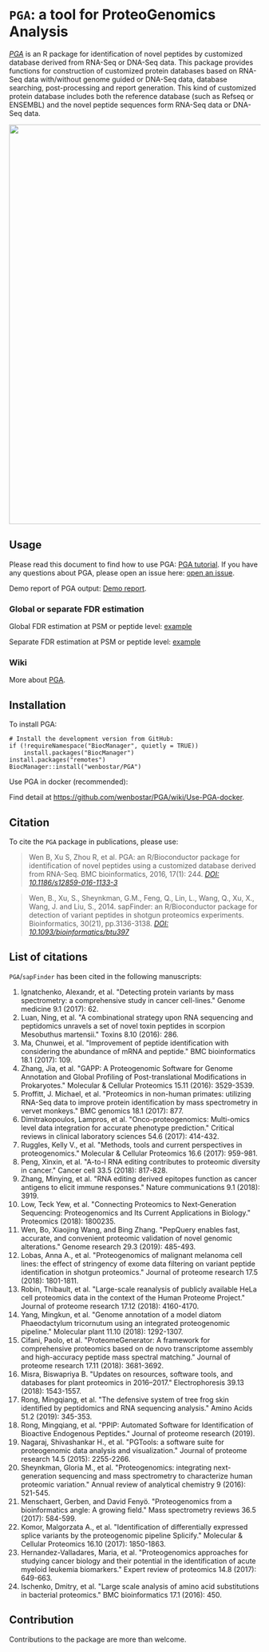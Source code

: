 # `PGA`: a tool for ProteoGenomics Analysis
*[PGA](http://bioconductor.org/packages/PGA)* is an R package for identification of novel peptides by customized database derived from RNA-Seq or DNA-Seq data. This package provides functions for construction of customized protein databases based on RNA-Seq data with/without genome guided or DNA-Seq data, database searching, post-processing and report generation. This kind of customized protein database includes both the reference database (such as Refseq or ENSEMBL) and the novel peptide sequences form RNA-Seq data or DNA-Seq data.

[<img src="https://github.com/wenbostar/PGA/blob/gh-pages/images/PGA_pipeline.PNG" width=800 class="center">](https://bmcbioinformatics.biomedcentral.com/articles/10.1186/s12859-016-1133-3)


## Usage

Please read this document to find how to use PGA: [PGA tutorial](http://bioconductor.org/packages/devel/bioc/vignettes/PGA/inst/doc/PGA.pdf). If you have any questions about PGA, please open an issue here: [open an issue](https://github.com/wenbostar/PGA/issues).

Demo report of PGA output: [Demo report](http://wenbostar.github.io/PGA/report/index.html).

### Global or separate FDR estimation

Global FDR estimation at PSM or peptide level: [example](https://github.com/wenbostar/PGA/wiki/Global-FDR-estimation)

Separate FDR estimation at PSM or peptide level: [example](https://github.com/wenbostar/PGA/wiki/Separate-FDR-estimation)

### Wiki

More about [PGA](https://github.com/wenbostar/PGA/wiki).

## Installation

To install PGA:

```{r installgh, eval = FALSE}
# Install the development version from GitHub:
if (!requireNamespace("BiocManager", quietly = TRUE))
    install.packages("BiocManager")
install.packages("remotes")
BiocManager::install("wenbostar/PGA")
```

Use PGA in docker (recommended):

Find detail at https://github.com/wenbostar/PGA/wiki/Use-PGA-docker.

## Citation

To cite the `PGA` package in publications, please use:

> Wen B, Xu S, Zhou R, et al. PGA: an R/Bioconductor package for identification of novel peptides using a customized database derived from RNA-Seq. BMC bioinformatics, 2016, 17(1): 244. *[DOI: 10.1186/s12859-016-1133-3](https://bmcbioinformatics.biomedcentral.com/articles/10.1186/s12859-016-1133-3)*

> Wen, B., Xu, S., Sheynkman, G.M., Feng, Q., Lin, L., Wang, Q., Xu, X., Wang, J. and Liu, S., 2014. sapFinder: an R/Bioconductor package for detection of variant peptides in shotgun proteomics experiments. Bioinformatics, 30(21), pp.3136-3138. *[DOI: 10.1093/bioinformatics/btu397](https://academic.oup.com/bioinformatics/article/30/21/3136/2422150)*

## List of citations

`PGA`/`sapFinder` has been cited in the following manuscripts:
1. Ignatchenko, Alexandr, et al. "Detecting protein variants by mass spectrometry: a comprehensive study in cancer cell-lines." Genome medicine 9.1 (2017): 62.
2. Luan, Ning, et al. "A combinational strategy upon RNA sequencing and peptidomics unravels a set of novel toxin peptides in scorpion Mesobuthus martensii." Toxins 8.10 (2016): 286.
3. Ma, Chunwei, et al. "Improvement of peptide identification with considering the abundance of mRNA and peptide." BMC bioinformatics 18.1 (2017): 109.
4. Zhang, Jia, et al. "GAPP: A Proteogenomic Software for Genome Annotation and Global Profiling of Post-translational Modifications in Prokaryotes." Molecular & Cellular Proteomics 15.11 (2016): 3529-3539.
5. Proffitt, J. Michael, et al. "Proteomics in non-human primates: utilizing RNA-Seq data to improve protein identification by mass spectrometry in vervet monkeys." BMC genomics 18.1 (2017): 877.
6. Dimitrakopoulos, Lampros, et al. "Onco-proteogenomics: Multi-omics level data integration for accurate phenotype prediction." Critical reviews in clinical laboratory sciences 54.6 (2017): 414-432.
7. Ruggles, Kelly V., et al. "Methods, tools and current perspectives in proteogenomics." Molecular & Cellular Proteomics 16.6 (2017): 959-981.
8. Peng, Xinxin, et al. "A-to-I RNA editing contributes to proteomic diversity in cancer." Cancer cell 33.5 (2018): 817-828.
9. Zhang, Minying, et al. "RNA editing derived epitopes function as cancer antigens to elicit immune responses." Nature communications 9.1 (2018): 3919.
10. Low, Teck Yew, et al. "Connecting Proteomics to Next‐Generation Sequencing: Proteogenomics and Its Current Applications in Biology." Proteomics (2018): 1800235.
11. Wen, Bo, Xiaojing Wang, and Bing Zhang. "PepQuery enables fast, accurate, and convenient proteomic validation of novel genomic alterations." Genome research 29.3 (2019): 485-493.
12. Lobas, Anna A., et al. "Proteogenomics of malignant melanoma cell lines: the effect of stringency of exome data filtering on variant peptide identification in shotgun proteomics." Journal of proteome research 17.5 (2018): 1801-1811.
13. Robin, Thibault, et al. "Large-scale reanalysis of publicly available HeLa cell proteomics data in the context of the Human Proteome Project." Journal of proteome research 17.12 (2018): 4160-4170.
14. Yang, Mingkun, et al. "Genome annotation of a model diatom Phaeodactylum tricornutum using an integrated proteogenomic pipeline." Molecular plant 11.10 (2018): 1292-1307.
15. Cifani, Paolo, et al. "ProteomeGenerator: A framework for comprehensive proteomics based on de novo transcriptome assembly and high-accuracy peptide mass spectral matching." Journal of proteome research 17.11 (2018): 3681-3692.
16. Misra, Biswapriya B. "Updates on resources, software tools, and databases for plant proteomics in 2016–2017." Electrophoresis 39.13 (2018): 1543-1557.
17. Rong, Mingqiang, et al. "The defensive system of tree frog skin identified by peptidomics and RNA sequencing analysis." Amino Acids 51.2 (2019): 345-353.
18. Rong, Mingqiang, et al. "PPIP: Automated Software for Identification of Bioactive Endogenous Peptides." Journal of proteome research (2019).
19. Nagaraj, Shivashankar H., et al. "PGTools: a software suite for proteogenomic data analysis and visualization." Journal of proteome research 14.5 (2015): 2255-2266.
20. Sheynkman, Gloria M., et al. "Proteogenomics: integrating next-generation sequencing and mass spectrometry to characterize human proteomic variation." Annual review of analytical chemistry 9 (2016): 521-545.
21. Menschaert, Gerben, and David Fenyö. "Proteogenomics from a bioinformatics angle: A growing field." Mass spectrometry reviews 36.5 (2017): 584-599.
22. Komor, Malgorzata A., et al. "Identification of differentially expressed splice variants by the proteogenomic pipeline Splicify." Molecular & Cellular Proteomics 16.10 (2017): 1850-1863.
23. Hernandez-Valladares, Maria, et al. "Proteogenomics approaches for studying cancer biology and their potential in the identification of acute myeloid leukemia biomarkers." Expert review of proteomics 14.8 (2017): 649-663.
24. Ischenko, Dmitry, et al. "Large scale analysis of amino acid substitutions in bacterial proteomics." BMC bioinformatics 17.1 (2016): 450.
## Contribution

Contributions to the package are more than welcome. 
